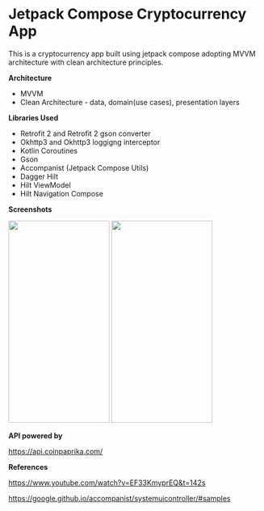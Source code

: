 # Jetpack Compose Cryptocurrency App
This is a cryptocurrency app built using jetpack compose adopting MVVM architecture with clean architecture principles.

**Architecture**

- MVVM
- Clean Architecture - data, domain(use cases), presentation layers

**Libraries Used**
- Retrofit 2 and Retrofit 2 gson converter
- Okhttp3 and Okhttp3 loggigng interceptor
- Kotlin Coroutines
- Gson
- Accompanist (Jetpack Compose Utils)
- Dagger Hilt
- Hilt ViewModel
- Hilt Navigation Compose

**Screenshots**

<img src="https://user-images.githubusercontent.com/40466166/132463785-ed1bfdcc-a5cd-4f74-9a51-cfb0a7c52137.png" width="200" height="400"/> <img src="https://user-images.githubusercontent.com/40466166/132463797-bff513ab-7402-4c35-a445-8ccf0b492915.png" width="200" height="400"/>

**API powered by**

https://api.coinpaprika.com/

**References**

https://www.youtube.com/watch?v=EF33KmyprEQ&t=142s

https://google.github.io/accompanist/systemuicontroller/#samples

